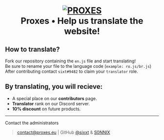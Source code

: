 <h1 align="center">
  <br>
  <a href="https://www.proxes.eu"><img src="https://i.imgur.com/WfDjv0O.png" alt="PROXES"></a>
  <br>
  Proxes • Help us translate the website!
  <br>
</h1>


## How to translate?
Fork our repository containing the `en.js` file and start translating!<br>
Be sure to rename your file to the language code (`example: ro.js/br.js`)<br>
After contributing contact `sixt#9482` to claim your `translator` role.

## By translating, you will recieve:
- A special place on our **contributors** page.
- **Translator** rank on our Discord server.
- **10% discount** on future products. 

---
Contact the administrators
> [contact@proxes.eu](contact@proxes.eu) |
> GitHub [@sixxt](https://github.com/sixxt) & [S0NNIX](https://github.com/S0NNIX)
